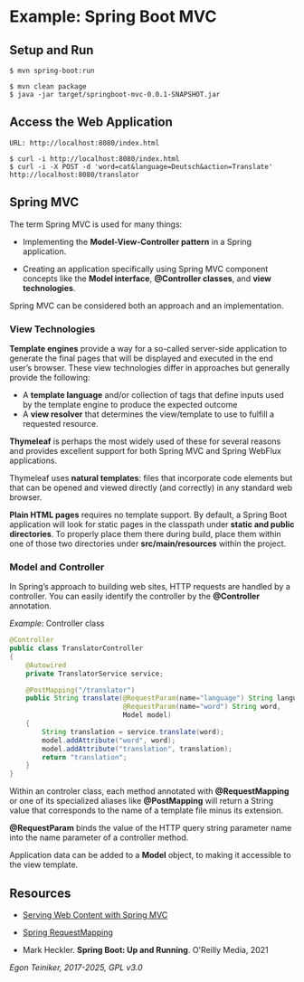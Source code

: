 # Example: Spring Boot MVC

## Setup and Run
```
$ mvn spring-boot:run 
```

```
$ mvn clean package
$ java -jar target/springboot-mvc-0.0.1-SNAPSHOT.jar
```

## Access the Web Application
```
URL: http://localhost:8080/index.html

$ curl -i http://localhost:8080/index.html
$ curl -i -X POST -d 'word=cat&language=Deutsch&action=Translate' http://localhost:8080/translator
```

## Spring MVC

The term Spring MVC is used for many things:

* Implementing the **Model-View-Controller pattern** in a Spring application.

* Creating an application specifically using Spring MVC component concepts like the **Model interface**, 
  **@Controller classes**, and **view technologies**.

Spring MVC can be considered both an approach and an implementation.

### View Technologies
**Template engines** provide a way for a so-called server-side application to generate the final pages that 
will be displayed and executed in the end user’s browser. 
These view technologies differ in approaches but generally provide the following:
* A **template language** and/or collection of tags that define inputs used by the template engine to produce the expected outcome
* A **view resolver** that determines the view/template to use to fulfill a requested resource.

**Thymeleaf** is perhaps the most widely used of these for several reasons and provides excellent support for 
both Spring MVC and Spring WebFlux applications. 

Thymeleaf uses **natural templates**: files that incorporate code elements but that can be opened and viewed directly 
(and correctly) in any standard web browser.

**Plain HTML pages** requires no template support.
By default, a Spring Boot application will look for static pages in the classpath under **static and public directories**. 
To properly place them there during build, place them within one of those two directories under **src/main/resources** 
within the project.


### Model and Controller
In Spring’s approach to building web sites, HTTP requests are handled by a controller. 
You can easily identify the controller by the **@Controller** annotation.

_Example_: Controller class
```Java
@Controller
public class TranslatorController
{
    @Autowired
    private TranslatorService service;

    @PostMapping("/translator")
    public String translate(@RequestParam(name="language") String language, 
                            @RequestParam(name="word") String word, 
                            Model model)
    {
        String translation = service.translate(word);
        model.addAttribute("word", word);
        model.addAttribute("translation", translation);
        return "translation";
    }
}
```

Within an controler class, each method annotated with **@RequestMapping** or one of its specialized aliases like 
**@PostMapping** will return a String value that corresponds to the name of a template file minus its extension.

**@RequestParam** binds the value of the HTTP query string parameter name into the name parameter of a controller 
method.

Application data can be added to a **Model** object, to making it accessible to the view template.


## Resources
* [Serving Web Content with Spring MVC](https://spring.io/guides/gs/serving-web-content/)

* [Spring RequestMapping](https://www.baeldung.com/spring-requestmapping)

* Mark Heckler. **Spring Boot: Up and Running**. O'Reilly Media, 2021

*Egon Teiniker, 2017-2025, GPL v3.0*